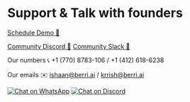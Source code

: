 # Support & Talk with founders
[Schedule Demo 👋](https://calendly.com/d/4mp-gd3-k5k/berriai-1-1-onboarding-litellm-hosted-version)

[Community Discord 💭](https://discord.gg/wuPM9dRgDw)
[Community Slack 💭](https://join.slack.com/share/enQtOTE0ODczMzk2Nzk4NC01YjUxNjY2YjBlYTFmNDRiZTM3NDFiYTM3MzVkODFiMDVjOGRjMmNmZTZkZTMzOWQzZGQyZWIwYjQ0MWExYmE3)

Our numbers 📞 +1 (770) 8783-106 / ‭+1 (412) 618-6238‬

Our emails ✉️ ishaan@berri.ai / krrish@berri.ai

[![Chat on WhatsApp](https://img.shields.io/static/v1?label=Chat%20on&message=WhatsApp&color=success&logo=WhatsApp&style=flat-square)](https://wa.link/huol9n) [![Chat on Discord](https://img.shields.io/static/v1?label=Chat%20on&message=Discord&color=blue&logo=Discord&style=flat-square)](https://discord.gg/wuPM9dRgDw) 

